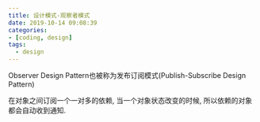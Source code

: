 ```yaml
---
title: 设计模式-观察者模式
date: 2019-10-14 09:08:39
categories:
- [coding, design]
tags:
  - design
---
```


Observer Design Pattern也被称为发布订阅模式(Publish-Subscribe Design Pattern)

在对象之间订阅一个一对多的依赖, 当一个对象状态改变的时候, 所以依赖的对象都会自动收到通知.

